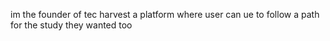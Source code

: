 im the founder of tec harvest a platform where user can ue to follow a path for the study they wanted too

